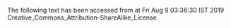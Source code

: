The following text has been accessed from at Fri Aug 9 03:36:30 IST 2019
Creative_Commons_Attribution-ShareAlike_License
